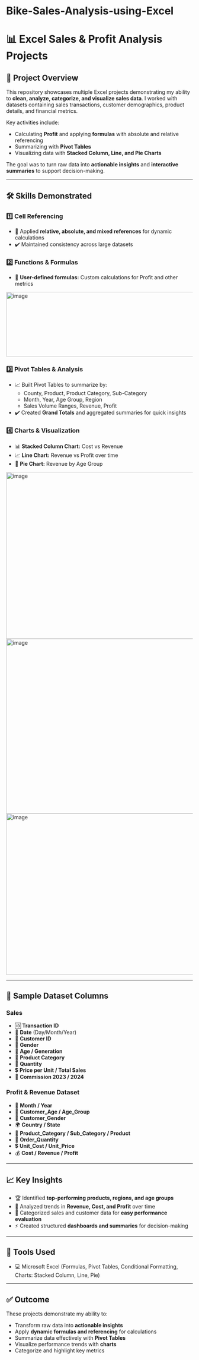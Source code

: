 # Bike-Sales-Analysis-using-Excel
# 📊 Excel Sales & Profit Analysis Projects

## 🔎 Project Overview
This repository showcases multiple Excel projects demonstrating my ability to **clean, analyze, categorize, and visualize sales data**. I worked with datasets containing sales transactions, customer demographics, product details, and financial metrics.  

Key activities include:  
- Calculating **Profit** and applying **formulas** with absolute and relative referencing  
- Summarizing with **Pivot Tables**  
- Visualizing data with **Stacked Column, Line, and Pie Charts**  

The goal was to turn raw data into **actionable insights** and **interactive summaries** to support decision-making.  

---

## 🛠️ Skills Demonstrated

### 1️⃣ Cell Referencing
- 🔗 Applied **relative, absolute, and mixed references** for dynamic calculations  
- ✔️ Maintained consistency across large datasets  

### 2️⃣ Functions & Formulas 
- 🧮 **User-defined formulas:** Custom calculations for Profit and other metrics   
<img width="1541" height="174" alt="image" src="https://github.com/user-attachments/assets/c64fe6b8-24aa-4a2d-9e49-d098e92299ef" />

### 3️⃣ Pivot Tables & Analysis
- 📈 Built Pivot Tables to summarize by:  
  - County, Product, Product Category, Sub-Category  
  - Month, Year, Age Group, Region  
  - Sales Volume Ranges, Revenue, Profit  
- ✔️ Created **Grand Totals** and aggregated summaries for quick insights  

### 4️⃣ Charts & Visualization
- 📊 **Stacked Column Chart:** Cost vs Revenue  
- 📈 **Line Chart:** Revenue vs Profit over time  
- 🥧 **Pie Chart:** Revenue by Age Group  
<img width="505" height="449" alt="image" src="https://github.com/user-attachments/assets/186e37d6-60b3-4883-aaca-214c8349ec47" />
<img width="521" height="470" alt="image" src="https://github.com/user-attachments/assets/2fb4091c-7bf6-4a90-9d2d-395b4dfabff9" />
<img width="515" height="435" alt="image" src="https://github.com/user-attachments/assets/ef64edff-04a8-47e0-8d4d-8288003c8fdb" />

---

## 📂 Sample Dataset Columns

### Sales 
- 🆔 **Transaction ID**  
- 📅 **Date** (Day/Month/Year)  
- 🙍 **Customer ID**  
- 🚻 **Gender**  
- 🎂 **Age / Generation**  
- 🛒 **Product Category**  
- 🔢 **Quantity**  
- 💲 **Price per Unit / Total Sales**  
- 🏦 **Commission 2023 / 2024**  

### Profit & Revenue Dataset
- 📅 **Month / Year**  
- 🎂 **Customer_Age / Age_Group**  
- 🚻 **Customer_Gender**  
- 🌍 **Country / State**  
- 🛒 **Product_Category / Sub_Category / Product**  
- 🔢 **Order_Quantity**  
- 💲 **Unit_Cost / Unit_Price**  
- 💰 **Cost / Revenue / Profit**  

---

## 📈 Key Insights
- 🏆 Identified **top-performing products, regions, and age groups**  
- 📅 Analyzed trends in **Revenue, Cost, and Profit** over time  
- 🔄 Categorized sales and customer data for **easy performance evaluation**  
- ⚡ Created structured **dashboards and summaries** for decision-making  

---

## 🧰 Tools Used
- 💻 Microsoft Excel (Formulas, Pivot Tables, Conditional Formatting, Charts: Stacked Column, Line, Pie)  

---

## ✅ Outcome
These projects demonstrate my ability to:  
- Transform raw data into **actionable insights**  
- Apply **dynamic formulas and referencing** for calculations  
- Summarize data effectively with **Pivot Tables**  
- Visualize performance trends with **charts**  
- Categorize and highlight key metrics

